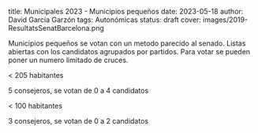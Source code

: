 title: Municipales 2023 - Municipios pequeños
date: 2023-05-18
author: David García Garzón
tags: Autonómicas
status: draft
cover: images/2019-ResultatsSenatBarcelona.png

Municipios pequeños se votan con un metodo parecido al senado.
Listas abiertas con los candidatos agrupados por partidos.
Para votar se pueden poner un numero limitado de cruces.

< 205 habitantes

5 consejeros, se votan de 0 a 4 candidatos

< 100 habitantes

3 consejeros, se votan de 0 a 2 candidatos


